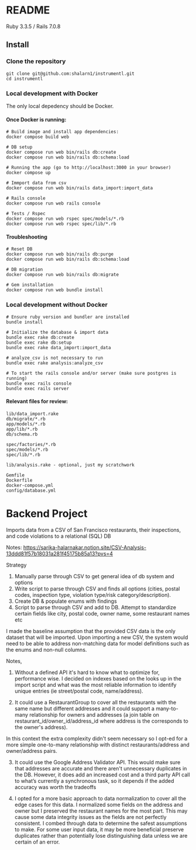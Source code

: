 # README

Ruby 3.3.5 / Rails 7.0.8

## Install

### Clone the repository
```shell
git clone git@github.com:shalarn1/instrumentl.git
cd instrumentl
```
### Local development with Docker

The only local depedency should be Docker.

#### Once Docker is running:
```shell
# Build image and install app dependencies:
docker compose build web

# DB setup
docker compose run web bin/rails db:create
docker compose run web bin/rails db:schema:load

# Running the app (go to http://localhost:3000 in your browser)
docker compose up

# Immport data from csv
docker compose run web bin/rails data_import:import_data

# Rails console
docker compose run web rails console

# Tests / Rspec
docker compose run web rspec spec/models/*.rb
docker compose run web rspec spec/lib/*.rb
```

#### Troubleshooting
```shell
# Reset DB
docker compose run web bin/rails db:purge
docker compose run web bin/rails db:schema:load

# DB migration
docker compose run web bin/rails db:migrate

# Gem installation
docker compose run web bundle install
```

### Local development without Docker
```shell
# Ensure ruby version and bundler are installed
bundle install

# Initialize the database & import data
bundle exec rake db:create
bundle exec rake db:setup
bundle exec rake data_import:import_data

# analyze_csv is not necessary to run
bundle exec rake analysis:analyze_csv

# To start the rails console and/or server (make sure postgres is running)
bundle exec rails console
bundle exec rails server
```

#### Relevant files for review:
```shell
lib/data_import.rake
db/migrate/*.rb
app/models/*.rb
app/lib/*.rb
db/schema.rb

spec/factories/*.rb
spec/models/*.rb
spec/lib/*.rb

lib/analysis.rake - optional, just my scratchwork

Gemfile
Dockerfile
docker-compose.yml
config/database.yml
```

# Backend Project

Imports data from a CSV of San Francisco restaurants, their inspections, and code violations to a relational (SQL) DB

Notes:
https://sarika-halarnakar.notion.site/CSV-Analysis-13ddd81f57b18031a281f45175b85a13?pvs=4

Strategy
1. Manually parse through CSV to get general idea of db system and options
2. Write script to parse through CSV and finds all options (cities, postal codes, inspection type, violation type/risk category/description).
3. Create DB & populate enums with findings
4. Script to parse through CSV and add to DB. Attempt to standardize certain fields like city, postal code, owner name, some restaurant names etc

I made the baseline assumption that the provided CSV data is the only dataset that will be imported. Upon importing a new CSV, the system would need to be able to address non-matching data for model definitions such as the enums and non-null columns.

Notes, 

1) Without a defined API it's hard to know what to optimize for, performance wise. I decided on indexes based on the looks up in the import script and what was the most reliable information to identify unique entries (ie street/postal code, name/address).

2) It could use a RestaurantGroup to cover all the restaurants with the same name but different addresses and it could support a many-to-many relationship for owners and addresses (a join table on restaurant_id/owner_id/address_id where address is the corresponds to the owner's address).

In this context the extra complexity didn't seem necessary so I opt-ed for a more simple one-to-many relationship with distinct restaurants/address and owner/address pairs. 

3) It could use the Google Address Validator API. This would make sure that addresses are accurate and there aren't unnecessary duplicates in the DB. However, it does add an increased cost and a third party API call to what’s currently a synchronous task, so it depends if the added accuracy was worth the tradeoffs

4) I opted for a more basic approach to data normalization to cover all the edge cases for this data. I normalized some fields on the address and owner but I preserved the restaurant names for the most part. This may cause some data integrity issues as the fields are not perfectly consistent. I combed through data to determine the safest assumptions to make. For some user input data, it may be more beneficial preserve duplicates rather than potentially lose distinguishing data unless we are certain of an error.



